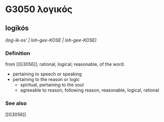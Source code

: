 # G3050 λογικός

## logikós

_(log-ik-os' | loh-gee-KOSE | loh-gee-KOSE)_

### Definition

from [[G3056]]; rational, logical; reasonable, of the word.

- pertaining to speech or speaking
- pertaining to the reason or logic
  - spiritual, pertaining to the soul
  - agreeable to reason, following reason, reasonable, logical, rational

### See also

[[G3056]]

